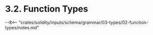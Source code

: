 <!-- This file is generated automatically by infrastructure scripts. Please don't edit by hand. -->

# 3.2. Function Types

--8<-- "crates/solidity/inputs/schema/grammar/03-types/02-function-types/notes.md"
